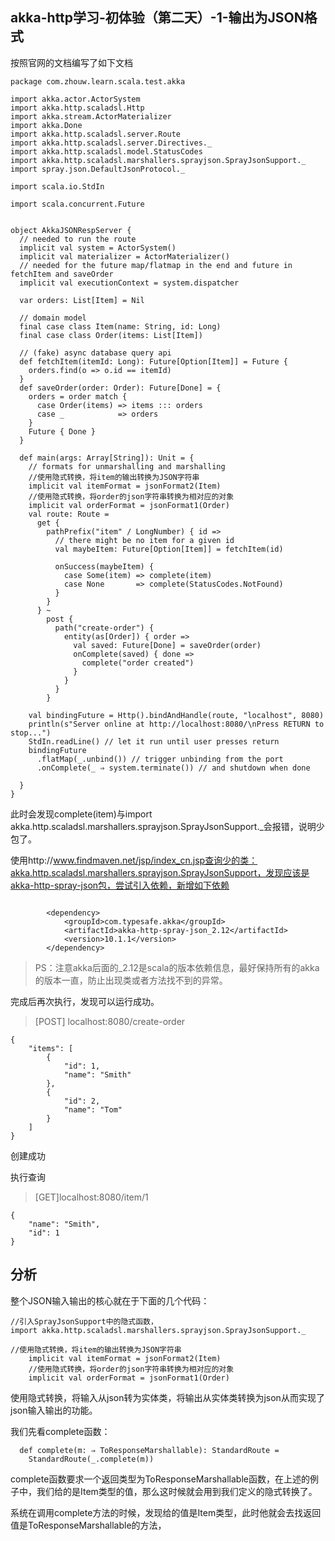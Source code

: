 ## akka-http学习-初体验（第二天）-1-输出为JSON格式

按照官网的文档编写了如下文档
```
package com.zhouw.learn.scala.test.akka

import akka.actor.ActorSystem
import akka.http.scaladsl.Http
import akka.stream.ActorMaterializer
import akka.Done
import akka.http.scaladsl.server.Route
import akka.http.scaladsl.server.Directives._
import akka.http.scaladsl.model.StatusCodes
import akka.http.scaladsl.marshallers.sprayjson.SprayJsonSupport._
import spray.json.DefaultJsonProtocol._

import scala.io.StdIn

import scala.concurrent.Future


object AkkaJSONRespServer {
  // needed to run the route
  implicit val system = ActorSystem()
  implicit val materializer = ActorMaterializer()
  // needed for the future map/flatmap in the end and future in fetchItem and saveOrder
  implicit val executionContext = system.dispatcher

  var orders: List[Item] = Nil

  // domain model
  final case class Item(name: String, id: Long)
  final case class Order(items: List[Item])

  // (fake) async database query api
  def fetchItem(itemId: Long): Future[Option[Item]] = Future {
    orders.find(o => o.id == itemId)
  }
  def saveOrder(order: Order): Future[Done] = {
    orders = order match {
      case Order(items) => items ::: orders
      case _            => orders
    }
    Future { Done }
  }

  def main(args: Array[String]): Unit = {
    // formats for unmarshalling and marshalling
    //使用隐式转换，将item的输出转换为JSON字符串
    implicit val itemFormat = jsonFormat2(Item)
    //使用隐式转换，将order的json字符串转换为相对应的对象
    implicit val orderFormat = jsonFormat1(Order)
    val route: Route =
      get {
        pathPrefix("item" / LongNumber) { id =>
          // there might be no item for a given id
          val maybeItem: Future[Option[Item]] = fetchItem(id)

          onSuccess(maybeItem) {
            case Some(item) => complete(item)
            case None       => complete(StatusCodes.NotFound)
          }
        }
      } ~
        post {
          path("create-order") {
            entity(as[Order]) { order =>
              val saved: Future[Done] = saveOrder(order)
              onComplete(saved) { done =>
                complete("order created")
              }
            }
          }
        }

    val bindingFuture = Http().bindAndHandle(route, "localhost", 8080)
    println(s"Server online at http://localhost:8080/\nPress RETURN to stop...")
    StdIn.readLine() // let it run until user presses return
    bindingFuture
      .flatMap(_.unbind()) // trigger unbinding from the port
      .onComplete(_ ⇒ system.terminate()) // and shutdown when done

  }
}

```

此时会发现complete(item)与import akka.http.scaladsl.marshallers.sprayjson.SprayJsonSupport._会报错，说明少包了。

使用http://www.findmaven.net/jsp/index_cn.jsp查询少的类：akka.http.scaladsl.marshallers.sprayjson.SprayJsonSupport，发现应该是akka-http-spray-json包，尝试引入依赖，新增如下依赖
```

        <dependency>
            <groupId>com.typesafe.akka</groupId>
            <artifactId>akka-http-spray-json_2.12</artifactId>
            <version>10.1.1</version>
        </dependency>
```
> PS：注意akka后面的_2.12是scala的版本依赖信息，最好保持所有的akka的版本一直，防止出现类或者方法找不到的异常。

完成后再次执行，发现可以运行成功。

> [POST] localhost:8080/create-order
```
{
    "items": [
        {
            "id": 1,
            "name": "Smith"
        },
        {
            "id": 2,
            "name": "Tom"
        }
    ]
}
```
创建成功

执行查询
> [GET]localhost:8080/item/1

```
{
    "name": "Smith",
    "id": 1
}
```

## 分析
整个JSON输入输出的核心就在于下面的几个代码：
```
//引入SprayJsonSupport中的隐式函数，
import akka.http.scaladsl.marshallers.sprayjson.SprayJsonSupport._

//使用隐式转换，将item的输出转换为JSON字符串
    implicit val itemFormat = jsonFormat2(Item)
    //使用隐式转换，将order的json字符串转换为相对应的对象
    implicit val orderFormat = jsonFormat1(Order)
```
使用隐式转换，将输入从json转为实体类，将输出从实体类转换为json从而实现了json输入输出的功能。

我们先看complete函数：
```
  def complete(m: ⇒ ToResponseMarshallable): StandardRoute =
    StandardRoute(_.complete(m))
```
complete函数要求一个返回类型为ToResponseMarshallable函数，在上述的例子中，我们给的是Item类型的值，那么这时候就会用到我们定义的隐式转换了。

系统在调用complete方法的时候，发现给的值是Item类型，此时他就会去找返回值是ToResponseMarshallable的方法，